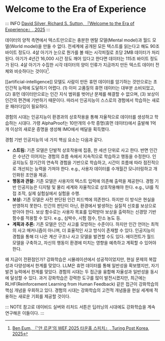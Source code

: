 # Welcome to the Era of Experience

::: INFO
[David Silver, Richard S. Sutton, 『Welcome to the Era of Experience』, 2025](https://storage.googleapis.com/deepmind-media/Era-of-Experience%20/The%20Era%20of%20Experience%20Paper.pdf)
:::

데이터의 양적 측면에서 텍스트만으로는 충분한 멘탈 모델(Mental model)과 월드 모델(World model)을 만들 수 없다. 전세계에 공개된 모든 텍스트를 읽는다고 해도 90조 바이트 정도다. 4살 아기가 눈으로 뭔가를 볼 때는 시각피질로 초당 2MB 데이터가 처리된다. 아기가 4년간 16,000 시간 정도 깨어 있다고 한다면 데이터는 115조 바이트 정도가 된다. 4살 아기가 수집한 시각 데이터의 양이 인류가 지금까지 만든 텍스트 데이터 전체와 비슷하다는 것이다[^turingpost].

[[artificial-intelligence]] 모델도 사람이 만든 휴먼 데이터를 암기하는 것만으로는 초인간적 능력에 도달하기 어렵다. (1) 이미 고품질의 휴먼 데이터는 대부분 소비되었고, (2) 휴먼 데이터만으로는 인간 지식 범위를 벗어난 문제를 해결할 수 없으며, (3) 보상이 인간의 편견에 기반하기 때문이다. 따라서 인공지능이 스스로의 경험에서 학습하는 새로운 패러다임이 필요하다.

경험의 시대는 인공지능이 환경과의 상호작용을 통해 자율적으로 데이터를 생성하고 학습하는 시대다. 가령 AlphaProof는 10만개의 수학 증명(휴먼 데이터)에서 출발해 1억 개 이상의 새로운 증명을 생성해 IMO에서 메달을 획득했다.

경험 기반 인공지능의 네 가지 핵심 요소는 다음과 같다.

- **스트림:** 기존 모델은 단발적 상호작용에 집중, 한 세션 단위로 사고 한다. 반면 인간은 수년간 이어지는 경험의 흐름 속에서 지속적으로 학습하고 행동을 수정한다. 인공지능도 장기간의 연속적 경험을 기반으로 학습하고, 시간이 흐름에 따라 점진적으로 개선되는 능력을 가져야 한다. e.g., 사용자 데이터를 수개월간 모니터링하고 개인화된 조언을 제공.
- **행동과 관찰:** 기존 모델은 사용자의 텍스트 입력에 의존해 출력을 제공한다. 경험 기반 인공지능은 디지털 및 물리 세계와 자율적으로 상호작용해야 한다. e.g., UI를 직접 조작, 실제 실험실에서 실험을 수행.
- **보상:** 기존 모델은 사전 판단된 인간 피드백에 의존한다. 하지만 이 방식은 현실을 반영하지 못한다. 인간의 판단이 아닌, 환경에서 발생하는 실질적 신호를 보상으로 받아야 한다. 보상 함수로는 사용자 목표를 입력받아 보상을 출력하는 신경망 기반 함수를 적용할 수 있다. e.g., 심박수, 시험 점수, 탄소 농도 등.
- **계획과 추론:** 기존 모델은 인간 사고를 모방하는 수준이다. 하지만 인간 언어는 최적의 사고 매커니즘이 아니며, 더 효율적인 사고 방식이 존재할 수 있다. 인공지능이 경험을 통해 더 나은 계산 구조나 사고 모델을 발견할 수도 있다. 에이전트가 월드 모델을 구축하고, 자신의 행동이 환경에 미치는 영향을 예측하고 계획할 수 있어야 한다.

왜 지금이 전환점인가? 강화학습은 시뮬레이션에서 성공적이었지만, 현실 문제의 복잡성과 다양성에서 한계를 맞았다. LLM은 휴먼 데이터를 통해 일반성을 확보했지만, 자기 발견 능력에서 한계를 맞았다. 경험의 시대는 두 접근을 융합해 자율성과 일반성을 동시에 달성할 수 있다. 과거 강화학습은 강력한 도구를 많이 발전시켰지만, 최근에는 RLHF(Reinforcement Learning from Human Feedback) 같은 접근이 강화학습의 핵심 개념을 우회하고 있다. 경험의 시대는 강화학습의 고전적 개념들을 현실 세계에 적용하는 새로운 기회를 제공할 것이다.

::: NOTE
참고로 데이비드 실버와 리처드 서튼은 딥러닝의 시대에도 강화학습을 계속 연구해온 이들이다.
:::

[^turingpost]: [Ben Eum, 『'얀 르쿤'의 WEF 2025 타운홀 스피치』, Turing Post Korea, 2025](https://turingpost.co.kr/p/wef-2025-yann-lecun)
